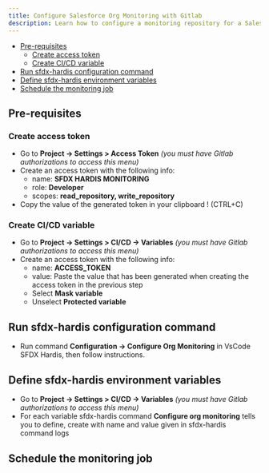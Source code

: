 ```yaml
---
title: Configure Salesforce Org Monitoring with Gitlab
description: Learn how to configure a monitoring repository for a Salesforce Org, using sfdx-hardis and Gitlab
---
```

<!-- markdownlint-disable MD013 -->

- [Pre-requisites](#pre-requisites)
   - [Create access token](#create-access-token)
   - [Create CI/CD variable](#create-cicd-variable)
- [Run sfdx-hardis configuration command](#run-sfdx-hardis-configuration-command)
- [Define sfdx-hardis environment variables](#define-sfdx-hardis-environment-variables)
- [Schedule the monitoring job](#schedule-the-monitoring-job)

## Pre-requisites

### Create access token

- Go to **Project -> Settings > Access Token** _(you must have Gitlab authorizations to access this menu)_
- Create an access token with the following info:
  - name: **SFDX HARDIS MONITORING**
  - role: **Developer**
  - scopes: **read_repository, write_repository**
- Copy the value of the generated token in your clipboard ! (CTRL+C)

### Create CI/CD variable

- Go to **Project -> Settings > CI/CD -> Variables** _(you must have Gitlab authorizations to access this menu)_
- Create an access token with the following info:
  - name: **ACCESS_TOKEN**
  - value: Paste the value that has been generated when creating the access token in the previous step
  - Select **Mask variable**
  - Unselect **Protected variable**

## Run sfdx-hardis configuration command

- Run command **Configuration -> Configure Org Monitoring** in VsCode SFDX Hardis, then follow instructions.

## Define sfdx-hardis environment variables

- Go to **Project -> Settings > CI/CD -> Variables** _(you must have Gitlab authorizations to access this menu)_
- For each variable sfdx-hardis command **Configure org monitoring** tells you to define, create with name and value given in sfdx-hardis command logs

## Schedule the monitoring job


